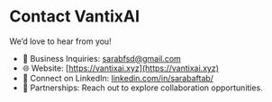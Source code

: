 # Contact VantixAI

We’d love to hear from you!

- 💼 Business Inquiries: [sarabfsd@gmail.com](mailto:sarabfsd@gmail.com)
- 🌐 Website: [https://vantixai.xyz](https://vantixai.xyz)
- 💼 Connect on LinkedIn: [linkedin.com/in/sarabaftab/](https://www.linkedin.com/in/sarabaftab/)
- 🤝 Partnerships: Reach out to explore collaboration opportunities.
